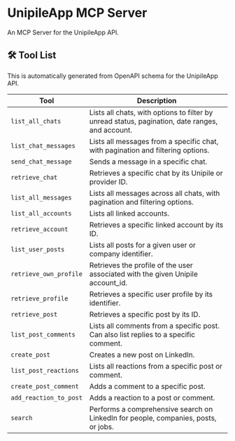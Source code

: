 # UnipileApp MCP Server

An MCP Server for the UnipileApp API.

## 🛠️ Tool List

This is automatically generated from OpenAPI schema for the UnipileApp API.


| Tool | Description |
|------|-------------|
| `list_all_chats` | Lists all chats, with options to filter by unread status, pagination, date ranges, and account. |
| `list_chat_messages` | Lists all messages from a specific chat, with pagination and filtering options. |
| `send_chat_message` | Sends a message in a specific chat. |
| `retrieve_chat` | Retrieves a specific chat by its Unipile or provider ID. |
| `list_all_messages` | Lists all messages across all chats, with pagination and filtering options. |
| `list_all_accounts` | Lists all linked accounts. |
| `retrieve_account` | Retrieves a specific linked account by its ID. |
| `list_user_posts` | Lists all posts for a given user or company identifier. |
| `retrieve_own_profile` | Retrieves the profile of the user associated with the given Unipile account_id. |
| `retrieve_profile` | Retrieves a specific user profile by its identifier. |
| `retrieve_post` | Retrieves a specific post by its ID. |
| `list_post_comments` | Lists all comments from a specific post. Can also list replies to a specific comment. |
| `create_post` | Creates a new post on LinkedIn. |
| `list_post_reactions` | Lists all reactions from a specific post or comment. |
| `create_post_comment` | Adds a comment to a specific post. |
| `add_reaction_to_post` | Adds a reaction to a post or comment. |
| `search` | Performs a comprehensive search on LinkedIn for people, companies, posts, or jobs. |
